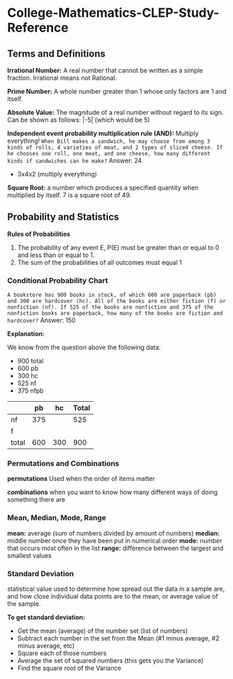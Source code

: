 # College-Mathematics-CLEP-Study-Reference

## Terms and Definitions
**Irrational Number:** A real number that cannot be written as a simple fraction. Irrational means not Rational.

**Prime Number:** A whole number greater than 1 whose only factors are 1 and itself.

**Absolute Value:** The magnitude of a real number without regard to its sign. Can be shown as follows: |-5| (which would be 5)

**Independent event probability multiplication rule (AND):** Multiply everything!
`When Bill makes a sandwich, he may choose from among 3 kinds of rolls, 4 varieties of meat, and 2 types of sliced cheese. If he chooses one roll, one meat, and one cheese, how many different kinds if sandwiches can he make?`
Answer: 24
 - 3x4x2 (multiply everything)

**Square Root:** a number which produces a specified quantity when multiplied by itself. 7 is a square root of 49.

## Probability and Statistics

**Rules of Probabilities** 
1. The probability of any event E, P(E) must be greater than or equal to 0 and less than or equal to 1. 
2. The sum of the probabilities of all outcomes must equal 1

### Conditional Probability Chart
`A bookstore has 900 books in stock, of which 600 are paperback (pb) and 300 are hardcover (hc). All of the books are either fiction (f) or nonfiction (nf). If 525 of the books are nonfiction and 375 of the nonfiction books are paperback, how many of the books are fiction and hardcover?`
Answer: 150

**Explanation:**

We know from the question above the following data:

- 900 total
- 600 pb
- 300 hc
- 525 nf
- 375 nfpb

|      | pb            | hc            | Total |
| ---- | ------------- | ------------- | ----- |
| nf   | 375           |               | 525   |
| f    |               |               |       |
| total| 600           | 300           | 900   |


### Permutations and Combinations 
**permutations** 
Used when the order of items matter

**combinations** when you want to know how many different ways of doing something there are 

### Mean, Median, Mode, Range
**mean:** average (sum of numbers divided by amount of numbers)
**median:** middle number once they have been put in numerical order
**mode:** number that occurs most often in the list
**range:** difference between the largest and smallest values

### Standard Deviation
statistical value used to determine how spread out the data in a sample are, and how close individual data points are to the mean, or average value of the sample.

**To get standard deviation:** 
- Get the mean (average) of the number set (list of numbers)
- Subtract each number in the set from the Mean (#1 minus average, #2 minus average, etc)
- Square each of those numbers
- Average the set of squared numbers (this gets you the Variance)
- Find the square root of the Variance 
